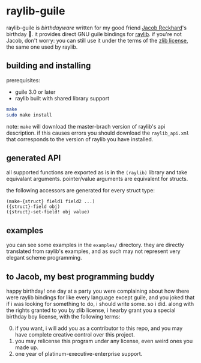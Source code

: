 # raylib-guile

raylib-guile is *birthdayware* written for my good friend
[Jacob Reckhard](https://github.com/jacobrec)'s birthday 🥳.
it provides direct GNU guile bindings for [raylib](https://github.com/raysan5/raylib).
if you're not Jacob, don't worry: you can still use it under the terms of the
[zlib license](/LICENSE), the same one used by raylib.

## building and installing

prerequisites:
 - guile 3.0 or later
 - raylib built with shared library support

```sh
make
sudo make install
```

note: `make` will download the master-brach version of raylib's api
description. if this causes errors you should download the `raylib_api.xml` that
corresponds to the version of raylib you have installed.

## generated API

all supported functions are exported as is in the `(raylib)` library and take
equivalant arguments. pointer/value arguments are equivalent for structs.

the following accessors are generated for every struct type:
```
(make-{struct} field1 field2 ...)
({struct}-field obj)
({struct}-set-field! obj value)
```

## examples

you can see some examples in the `examples/` directory. they are directly
translated from raylib's examples, and as such may not represent very elegant
scheme programming.

## to Jacob, my best programming buddy

happy birthday! one day at a party you were complaining about how there were
raylib bindings for like every language except guile, and you joked that if i
was looking for something to do, i should write some. so i did. along with the
rights granted to you by zlib license, i hearby grant you a special birthday boy
license, with the following terms:

0. if you want, i will add you as a contributor to this repo, and you may have
   complete creative control over this project.
1. you may relicense this program under any license, even weird ones you made up.
2. one year of platinum-executive-enterprise support.